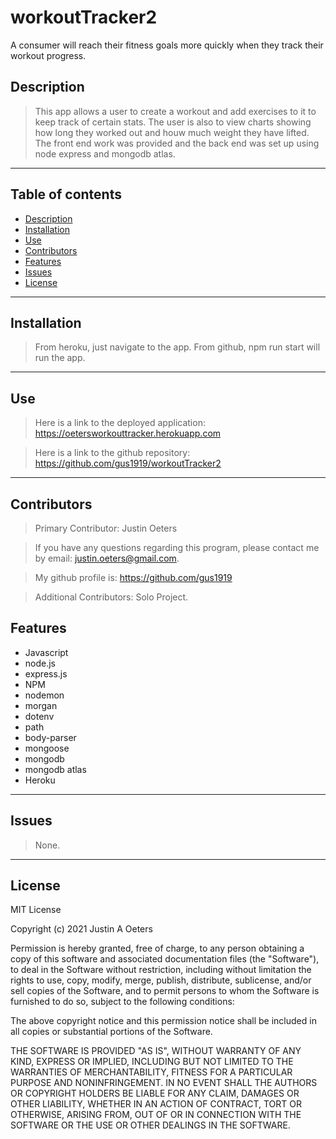# workoutTracker2
A consumer will reach their fitness goals more quickly when they track their workout progress.

## Description
> This app allows a user to create a workout and add exercises to it to keep track of certain stats.  The user is also to view charts showing how long they worked out and houw much weight they have lifted.  The front end work was provided and the back end was set up using node express and mongodb atlas.

  ---
  ## Table of contents
  * [Description](#description)
  * [Installation](#installation)
  * [Use](#use)
  * [Contributors](#contributors)
  * [Features](#features)
  * [Issues](#issues)
  * [License](#license)
  ---
  ## Installation
   
   >From heroku, just navigate to the app.  From github, npm run start will run the app.  
 
  ---
  ## Use

  >Here is a link to the deployed application: https://oetersworkouttracker.herokuapp.com
  
  >Here is a link to the github repository: https://github.com/gus1919/workoutTracker2



  ---
  ## Contributors

 > Primary Contributor: Justin Oeters
  
> If you have any questions regarding this program, please contact me by email: justin.oeters@gmail.com.
  
>  My github profile is: https://github.com/gus1919

>  Additional Contributors: Solo Project.

  ## Features
* Javascript
* node.js
* express.js
* NPM
* nodemon
* morgan
* dotenv
* path
* body-parser
* mongoose
* mongodb
* mongodb atlas
* Heroku
---
  ## Issues
> None.
  ---

## License

MIT License

Copyright (c) 2021 Justin A Oeters

Permission is hereby granted, free of charge, to any person obtaining a copy
of this software and associated documentation files (the "Software"), to deal
in the Software without restriction, including without limitation the rights
to use, copy, modify, merge, publish, distribute, sublicense, and/or sell
copies of the Software, and to permit persons to whom the Software is
furnished to do so, subject to the following conditions:

The above copyright notice and this permission notice shall be included in all
copies or substantial portions of the Software.

THE SOFTWARE IS PROVIDED "AS IS", WITHOUT WARRANTY OF ANY KIND, EXPRESS OR
IMPLIED, INCLUDING BUT NOT LIMITED TO THE WARRANTIES OF MERCHANTABILITY,
FITNESS FOR A PARTICULAR PURPOSE AND NONINFRINGEMENT. IN NO EVENT SHALL THE
AUTHORS OR COPYRIGHT HOLDERS BE LIABLE FOR ANY CLAIM, DAMAGES OR OTHER
LIABILITY, WHETHER IN AN ACTION OF CONTRACT, TORT OR OTHERWISE, ARISING FROM,
OUT OF OR IN CONNECTION WITH THE SOFTWARE OR THE USE OR OTHER DEALINGS IN THE
SOFTWARE.